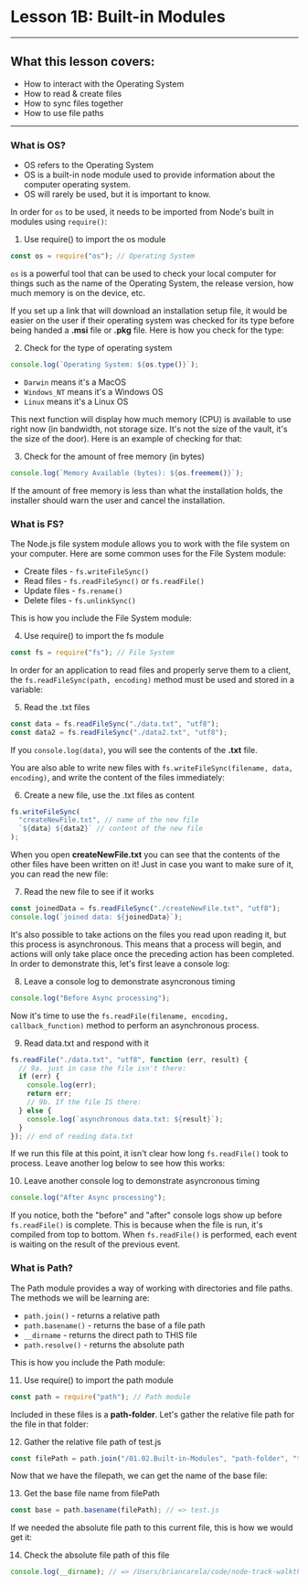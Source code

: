 # Lesson 1B: Built-in Modules

---

## What this lesson covers:

- How to interact with the Operating System
- How to read & create files
- How to sync files together
- How to use file paths

---

### What is OS?

- OS refers to the Operating System
- OS is a built-in node module used to provide information about the computer operating system.
- OS will rarely be used, but it is important to know.

In order for `os` to be used, it needs to be imported from Node's built in modules using `require()`:

1. Use require() to import the os module

```js
const os = require("os"); // Operating System
```

`os` is a powerful tool that can be used to check your local computer for things such as the name of the Operating System, the release version, how much memory is on the device, etc.

If you set up a link that will download an installation setup file, it would be easier on the user if their operating system was checked for its type before being handed a **.msi** file or **.pkg** file. Here is how you check for the type:

2. Check for the type of operating system

```js
console.log(`Operating System: ${os.type()}`);
```

- `Darwin` means it's a MacOS
- `Windows_NT` means it's a Windows OS
- `Linux` means it's a Linux OS

This next function will display how much memory (CPU) is available to use right now (in bandwidth, not storage size. It's not the size of the vault, it's the size of the door). Here is an example of checking for that:

3. Check for the amount of free memory (in bytes)

```js
console.log(`Memory Available (bytes): ${os.freemem()}`);
```

<!-- There are 1,000,000 bytes in 1 Megabyte. Move the decimal place 7 times to the left to convert it into Megabytes -->

If the amount of free memory is less than what the installation holds, the installer should warn the user and cancel the installation.

### What is FS?

The Node.js file system module allows you to work with the file system on your computer. Here are some common uses for the File System module:

- Create files - `fs.writeFileSync()`
- Read files - `fs.readFileSync()` or `fs.readFile()`
- Update files - `fs.rename()`
- Delete files - `fs.unlinkSync()`

This is how you include the File System module:

4. Use require() to import the fs module

```js
const fs = require("fs"); // File System
```

In order for an application to read files and properly serve them to a client, the `fs.readFileSync(path, encoding)` method must be used and stored in a variable:

5. Read the .txt files

```js
const data = fs.readFileSync("./data.txt", "utf8");
const data2 = fs.readFileSync("./data2.txt", "utf8");
```

If you `console.log(data)`, you will see the contents of the **.txt** file.

You are also able to write new files with `fs.writeFileSync(filename, data, encoding)`, and write the content of the files immediately:

6. Create a new file, use the .txt files as content

```js
fs.writeFileSync(
  "createNewFile.txt", // name of the new file
  `${data} ${data2}` // content of the new file
);
```

When you open **createNewFile.txt** you can see that the contents of the other files have been written on it! Just in case you want to make sure of it, you can read the new file:

7. Read the new file to see if it works

```js
const joinedData = fs.readFileSync("./createNewFile.txt", "utf8");
console.log(`joined data: ${joinedData}`);
```

It's also possible to take actions on the files you read upon reading it, but this process is asynchronous. This means that a process will begin, and actions will only take place once the preceding action has been completed. In order to demonstrate this, let's first leave a console log:

8. Leave a console log to demonstrate asyncronous timing

```js
console.log("Before Async processing");
```

Now it's time to use the `fs.readFile(filename, encoding, callback_function)` method to perform an asynchronous process.

9. Read data.txt and respond with it

```js
fs.readFile("./data.txt", "utf8", function (err, result) {
  // 9a. just in case the file isn't there:
  if (err) {
    console.log(err);
    return err;
    // 9b. If the file IS there:
  } else {
    console.log(`asynchronous data.txt: ${result}`);
  }
}); // end of reading data.txt
```

If we run this file at this point, it isn't clear how long `fs.readFile()` took to process. Leave another log below to see how this works:

10. Leave another console log to demonstrate asyncronous timing

```js
console.log("After Async processing");
```

If you notice, both the "before" and "after" console logs show up before `fs.readFile()` is complete. This is because when the file is run, it's compiled from top to bottom. When `fs.readFile()` is performed, each event is waiting on the result of the previous event.

### What is Path?

The Path module provides a way of working with directories and file paths. The methods we will be learning are:

- `path.join()` - returns a relative path
- `path.basename()` - returns the base of a file path
- `__dirname` - returns the direct path to THIS file
- `path.resolve()` - returns the absolute path

This is how you include the Path module:

11. Use require() to import the path module

```js
const path = require("path"); // Path module
```

Included in these files is a **path-folder**. Let's gather the relative file path for the file in that folder:

12. Gather the relative file path of test.js

```js
const filePath = path.join("/01.02.Built-in-Modules", "path-folder", "test.js"); // => /01.02.os-fs-path/path-folder/test.js
```

Now that we have the filepath, we can get the name of the base file:

13. Get the base file name from filePath

```js
const base = path.basename(filePath); // => test.js
```

If we needed the absolute file path to this current file, this is how we would get it:

14. Check the absolute file path of this file

```js
console.log(__dirname); // => /Users/briancarela/code/node-track-walkthrough/01.node-intro/01.02.-OS-FS-path
```
